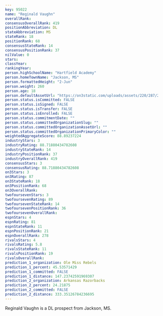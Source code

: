 ```yaml
---
key: 95022
name: "Reginald Vaughn"
overallRank: 
consensusOverallRank: 419
positionAbbreviation: DL
stateAbbreviation: MS
stateRank: 18
positionRank: 68
consensusStateRank: 14
consensusPositionRank: 37
nilValue: 0
stars: 
classYear: 
rankingYear: 
person.highSchoolName: "Hartfield Academy"
person.homeTownName: "Jackson, MS"
person.formattedHeight: "2-Jun"
person.weight: 260
person.age: 18
person.defaultAssetUrl: "https://on3static.com/uploads/assets/220/287/287220.png"
person.status.isCommitted: FALSE
person.status.isSigned: FALSE
person.status.isTransfer: FALSE
person.status.isEnrolled: FALSE
person.status.commitmentDate: ""
person.status.committedOrganizationSlug: ""
person.status.committedOrganizationAssetUrl: ""
person.status.committedOrganizationPrimaryColor: ""
weightedAggregateScore: 88.89237224
industryStars: 3
industryRating: 88.71880434782608
industryStateRank: 14
industryPositionRank: 37
industryOverallRank: 419
consensusStars: 3
consensusRating: 88.71880434782608
on3Stars: 3
on3Rating: 87
on3StateRank: 18
on3PositionRank: 68
on3OverallRank: 
twofoursevenStars: 3
twofoursevenRating: 89
twofoursevenStateRank: 14
twofoursevenPositionRank: 36
twofoursevenOverallRank: 
espnStars: 4
espnRating: 81
espnStateRank: 11
espnPositionRank: 21
espnOverallRank: 278
rivalsStars: 4
rivalsRating: 5.8
rivalsStateRank: 11
rivalsPositionRank: 19
rivalsOverallRank: 
prediction_1_organization: Ole Miss Rebels
prediction_1_percent: 45.53571429
prediction_1_committed: FALSE
prediction_1_distance: 147.23742591969307
prediction_2_organization: Arkansas Razorbacks
prediction_2_percent: 24.21875
prediction_2_committed: FALSE
prediction_2_distance: 333.35126784236695
---
```

Reginald Vaughn is a DL prospect from Jackson, MS.